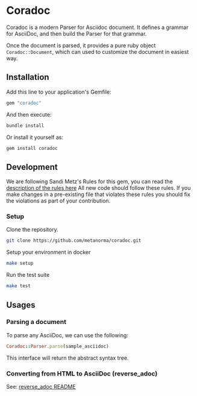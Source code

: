 # Coradoc

Coradoc is a modern Parser for Asciidoc document. It defines a grammar for
AsciiDoc, and then build the Parser for that grammar.

Once the document is parsed, it provides a pure ruby object `Coradoc::Document`,
which can used to customize the document in easiest way.

## Installation

Add this line to your application's Gemfile:

```ruby
gem "coradoc"
```

And then execute:

```sh
bundle install
```

Or install it yourself as:

```sh
gem install coradoc
```

## Development

We are following Sandi Metz's Rules for this gem, you can read the
[description of the rules here][sandi-metz] All new code should follow these
rules. If you make changes in a pre-existing file that violates these rules you
should fix the violations as part of your contribution.

### Setup

Clone the repository.

```sh
git clone https://github.com/metanorma/coradoc.git
```

Setup your environment in docker

```sh
make setup
```

Run the test suite

```sh
make test
```


## Usages

### Parsing a document

To parse any AsciiDoc, we can use the following:

```ruby
Coradoc::Parser.parse(sample_asciidoc)
```

This interface will return the abstract syntax tree.

### Converting from HTML to AsciiDoc (reverse_adoc)

See: [reverse_adoc README](https://github.com/metanorma/coradoc/blob/main/lib/coradoc/reverse_adoc/README.adoc)

[sandi-metz]: http://robots.thoughtbot.com/post/50655960596/sandi-metz-rules-for-developers
